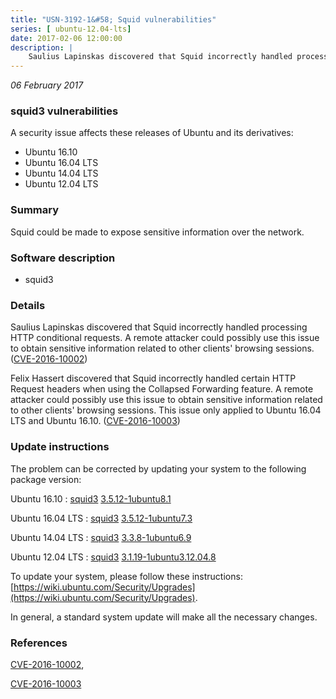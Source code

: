 ```yaml
---
title: "USN-3192-1&#58; Squid vulnerabilities"
series: [ ubuntu-12.04-lts]
date: 2017-02-06 12:00:00
description: |
    Saulius Lapinskas discovered that Squid incorrectly handled processing HTTP conditional requests. A remote attacker could possibly use this issue to obtain sensitive information related to other clients&#39; browsing sessions. ([CVE-2016-10002](http://people.ubuntu.com/~ubuntu-security/cve/CVE-2016-10002))
--- 
```

 
 

*06 February 2017*

### squid3 vulnerabilities

A security issue affects these releases of Ubuntu and its derivatives:

* Ubuntu 16.10
* Ubuntu 16.04 LTS
* Ubuntu 14.04 LTS
* Ubuntu 12.04 LTS

### Summary

Squid could be made to expose sensitive information over the network. 

### Software description

* squid3 

### Details

Saulius Lapinskas discovered that Squid incorrectly handled processing HTTP conditional requests. A remote attacker could possibly use this issue to obtain sensitive information related to other clients&#39; browsing sessions. ([CVE-2016-10002](http://people.ubuntu.com/~ubuntu-security/cve/CVE-2016-10002))

Felix Hassert discovered that Squid incorrectly handled certain HTTP Request headers when using the Collapsed Forwarding feature. A remote attacker could possibly use this issue to obtain sensitive information related to other clients&#39; browsing sessions. This issue only applied to Ubuntu 16.04 LTS and Ubuntu 16.10. ([CVE-2016-10003](http://people.ubuntu.com/~ubuntu-security/cve/CVE-2016-10003)) 

### Update instructions

The problem can be corrected by updating your system to the following package version:

Ubuntu 16.10
 : [squid3](https://launchpad.net/ubuntu/+source/squid3) <span> [3.5.12-1ubuntu8.1](https://launchpad.net/ubuntu/+source/squid3/3.5.12-1ubuntu8.1) </span> 

Ubuntu 16.04 LTS
 : [squid3](https://launchpad.net/ubuntu/+source/squid3) <span> [3.5.12-1ubuntu7.3](https://launchpad.net/ubuntu/+source/squid3/3.5.12-1ubuntu7.3) </span> 

Ubuntu 14.04 LTS
 : [squid3](https://launchpad.net/ubuntu/+source/squid3) <span> [3.3.8-1ubuntu6.9](https://launchpad.net/ubuntu/+source/squid3/3.3.8-1ubuntu6.9) </span> 

Ubuntu 12.04 LTS
 : [squid3](https://launchpad.net/ubuntu/+source/squid3) <span> [3.1.19-1ubuntu3.12.04.8](https://launchpad.net/ubuntu/+source/squid3/3.1.19-1ubuntu3.12.04.8) </span> 

To update your system, please follow these instructions: [https://wiki.ubuntu.com/Security/Upgrades](https://wiki.ubuntu.com/Security/Upgrades).

In general, a standard system update will make all the necessary changes. 

### References

 
 [CVE-2016-10002](http://people.ubuntu.com/~ubuntu-security/cve/CVE-2016-10002), 

 [CVE-2016-10003](http://people.ubuntu.com/~ubuntu-security/cve/CVE-2016-10003)
 

